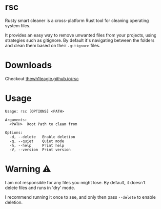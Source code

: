 # rsc

Rusty smart cleaner is a cross-platform Rust tool for cleaning operating system files.

It provides an easy way to remove unwanted files from your projects, using strategies such as gitignore.
By default it's navigating between the folders and clean them based on their `.gitignore` files.

# Downloads

Checkout [thewh1teagle.github.io/rsc](https://thewh1teagle.github.io/rsc/)

# Usage

```console
Usage: rsc [OPTIONS] <PATH>

Arguments:
  <PATH>  Root Path to clean from

Options:
  -d, --delete   Enable deletion
  -q, --quiet    Quiet mode
  -h, --help     Print help
  -V, --version  Print version
```

# Warning ⚠️

I am not responsible for any files you might lose. By default, it doesn't delete files and runs in 'dry' mode.

I recommend running it once to see, and only then pass `--delete` to enable deletion.
